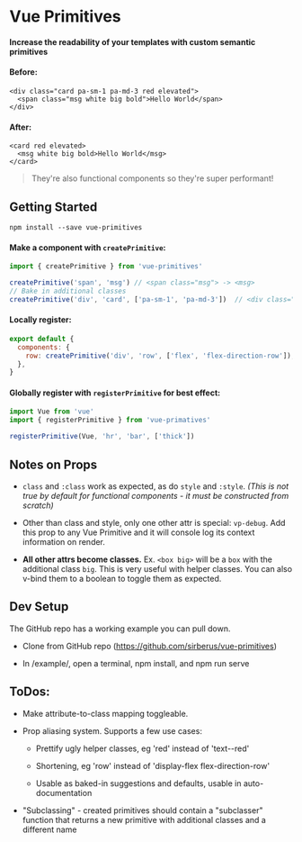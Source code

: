 # Vue Primitives

#### Increase the readability of your templates with custom semantic primitives

#### Before:
```
<div class="card pa-sm-1 pa-md-3 red elevated">
  <span class="msg white big bold">Hello World</span>
</div>
```

#### After:
```
<card red elevated>
  <msg white big bold>Hello World</msg>
</card>
```

> They're also functional components so they're super performant!

## Getting Started

`npm install --save vue-primitives`

#### Make a component with `createPrimitive`:

```js
import { createPrimitive } from 'vue-primitives'

createPrimitive('span', 'msg') // <span class="msg"> -> <msg>
// Bake in additional classes
createPrimitive('div', 'card', ['pa-sm-1', 'pa-md-3'])  // <div class="card pa-sm-1 pa-md-3"> -> <card>
```

#### Locally register:

```js
export default {
  components: {
    row: createPrimitive('div', 'row', ['flex', 'flex-direction-row']),
  },
}
```

#### Globally register with `registerPrimitive` for best effect:

```js
import Vue from 'vue'
import { registerPrimitive } from 'vue-primatives'

registerPrimitive(Vue, 'hr', 'bar', ['thick'])
```

## Notes on Props

* `class` and `:class` work as expected, as do `style` and `:style`. *(This is not true by default for functional components - it must be constructed from scratch)*

* Other than class and style, only one other attr is special: `vp-debug`. Add this prop to any Vue Primitive and it will console log its context information on render.

* **All other attrs become classes.** Ex. `<box big>` will be a `box` with the additional class `big`. This is very useful with helper classes. You can also v-bind them to a boolean to toggle them as expected.

## Dev Setup

The GitHub repo has a working example you can pull down.

* Clone from GitHub repo (https://github.com/sirberus/vue-primitives)

* In /example/, open a terminal, npm install, and npm run serve

## ToDos:

* Make attribute-to-class mapping toggleable.

* Prop aliasing system. Supports a few use cases:
  
  * Prettify ugly helper classes, eg 'red' instead of 'text--red'

  * Shortening, eg 'row' instead of 'display-flex flex-direction-row'

  * Usable as baked-in suggestions and defaults, usable in auto-documentation

* "Subclassing" - created primitives should contain a "subclasser" function that returns a new primitive with additional classes and a different name
